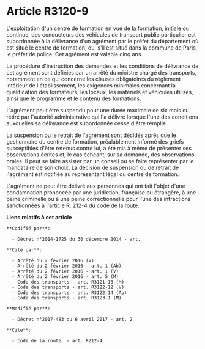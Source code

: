 # Article R3120-9

L'exploitation d'un centre de formation en vue de la formation, initiale ou continue, des conducteurs des véhicules de
transport public particulier est subordonnée à la délivrance d'un agrément par le préfet du département où est situé le
centre de formation, ou, s'il est situé dans la commune de Paris, le préfet de police. Cet agrément est valable cinq ans.

La procédure d'instruction des demandes et les conditions de délivrance de cet agrément sont définies par un arrêté du
ministre chargé des transports, notamment en ce qui concerne les clauses obligatoires du règlement intérieur de
l'établissement, les exigences minimales concernant la qualification des formateurs, les locaux, les matériels et véhicules
utilisés, ainsi que le programme et le contenu des formations.

L'agrément peut être suspendu pour une durée maximale de six mois ou retiré par l'autorité administrative qui l'a délivré
lorsque l'une des conditions auxquelles sa délivrance est subordonnée cesse d'être remplie.

La suspension ou le retrait de l'agrément sont décidés après que le gestionnaire du centre de formation, préalablement
informé des griefs susceptibles d'être retenus contre lui, a été mis à même de présenter ses observations écrites et, le cas
échéant, sur sa demande, des observations orales. Il peut se faire assister par un conseil ou se faire représenter par le
mandataire de son choix. La décision de suspension ou de retrait de l'agrément est notifiée au représentant légal du centre
de formation.

L'agrément ne peut être délivré aux personnes qui ont fait l'objet d'une condamnation prononcée par une juridiction,
française ou étrangère, à une peine criminelle ou à une peine correctionnelle pour l'une des infractions sanctionnées à
l'article R. 212-4 du code de la route.

**Liens relatifs à cet article**

	**Codifié par**:

	  - Décret n°2014-1725 du 30 décembre 2014 - art.

	**Cité par**:

	  - Arrêté du 2 février 2016 (V)
	  - Arrêté du 2 février 2016 - art. 1 (Ab)
	  - Arrêté du 2 février 2016 - art. 1 (V)
	  - Arrêté du 2 février 2016 - art. 5 (M)
	  - Code des transports - art. R3121-16 (M)
	  - Code des transports - art. R3122-12 (V)
	  - Code des transports - art. R3122-14 (Ab)
	  - Code des transports - art. R3123-1 (M)

	**Modifié par**:

	  - Décret n°2017-483 du 6 avril 2017 - art. 2

	**Cite**:

	  - Code de la route. - art. R212-4
